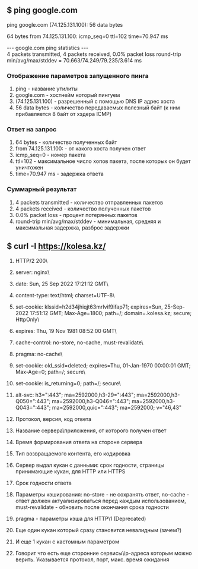 ## $ ping google.com
ping google.com (74.125.131.100): 56 data bytes

64 bytes from 74.125.131.100: icmp_seq=0 ttl=102 time=70.947 ms

--- google.com ping statistics ---\
4 packets transmitted, 4 packets received, 0.0% packet loss
round-trip min/avg/max/stddev = 70.663/74.249/79.235/3.614 ms

### Отображение параметров запущенного пинга
1. ping - название утилиты
2. google.com - хостнейм который пингуем
3. (74.125.131.100) - разрешенный с помощью DNS IP адрес хоста
4. 56 data bytes - количество передаваемых полезный байт (к ним прибавляется 8 байт от хэдера ICMP)

### Ответ на запрос
1. 64 bytes - количество полученных байт
2. from 74.125.131.100: - от какого хоста получен ответ
3. icmp_seq=0 - номер пакета
4. ttl=102 - максимальное число хопов пакета, после которых он будет уничтожен
5. time=70.947 ms - задержка ответа

### Суммарный результат
1. 4 packets transmitted - количество отправленных пакетов
2. 4 packets received - количество полученных пакетов
3. 0.0% packet loss - процент потерянных пакетов
4. round-trip min/avg/max/stddev - минимальная, средняя и максимальная задержка, разброс задержки 

## $ curl -I https://kolesa.kz/
1. HTTP/2 200\
2. server: nginx\
3. date: Sun, 25 Sep 2022 17:21:12 GMT\
4. content-type: text/html; charset=UTF-8\
5. set-cookie: klssid=h2d34jhiqjt63mrlvif9ifap71; expires=Sun, 25-Sep-2022 17:51:12 GMT; Max-Age=1800; path=/; domain=.kolesa.kz; secure; HttpOnly\
6. expires: Thu, 19 Nov 1981 08:52:00 GMT\
7. cache-control: no-store, no-cache, must-revalidate\
8. pragma: no-cache\
9. set-cookie: old_ssid=deleted; expires=Thu, 01-Jan-1970 00:00:01 GMT; Max-Age=0; path=/; secure\
10. set-cookie: is_returning=0; path=/; secure\
11. alt-svc: h3=":443"; ma=2592000,h3-29=":443"; ma=2592000,h3-Q050=":443"; ma=2592000,h3-Q046=":443"; ma=2592000,h3-Q043=":443"; ma=2592000,quic=":443"; ma=2592000; v="46,43"


1. Протокол, версия, код ответа
2. Название сервера\приложения, от которого получен ответ
3. Время формирования ответа на стороне сервера
4. Тип возвращаемого контента, его кодировка
5. Сервер выдал кукан с данными: срок годности, страницы принимающие кукан, для HTTP или HTTPS
6. Срок годности ответа
7. Параметры кэширования: no-store - не сохранять ответ, no-cache - ответ должен актуализироваться перед каждым использованием, must-revalidate - обновить после окончания срока годности
8. pragma - параметры кэша для HTTP\1 (Deprecated)
9. Еще один кукан который сразу становится невалидным (зачем?)
10. И еще 1 кукан с кастомным параметром
11. Говорит что есть еще сторонние сервисы\ip-адреса которым можно верить. Указывается протокол, порт, макс. время ожидания


